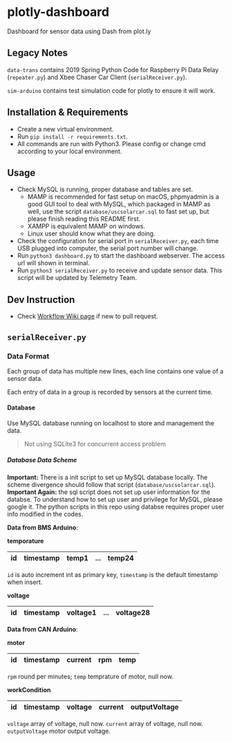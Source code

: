 # plotly-dashboard

Dashboard for sensor data using Dash from plot.ly



## Legacy Notes

`data-trans` contains 2019 Spring Python Code for Raspberry Pi Data Relay (`repeater.py`) and Xbee Chaser Car Client (`serialReceiver.py`).

`sim-arduino` contains test simulation code for plotly to ensure it will work.



## Installation & Requirements

- Create a new virtual environment.
- Run `pip install -r requirements.txt`.
- All commands are run with Python3. Please config or change cmd according to your local environment.

## Usage
- Check MySQL is running, proper database and tables are set.
  - MAMP is recommended for fast setup on macOS, phpmyadmin is a good GUI tool to deal with MySQL, which packaged in MAMP as well, use the script `database/uscsolarcar.sql` to fast set up, but please finish reading this README first.
  - XAMPP is equivalent MAMP on windows.
  - Linux user should know what they are doing.
- Check the configuration for serial port in `serialReceiver.py`, each time USB plugged into computer, the serial port number will change.
- Run `python3 dashboard.py` to start the dashboard webserver. The access url will shown in terminal.
- Run `python3 serialReceiver.py` to receive and update sensor data. This script will be updated by Telemetry Team.

## Dev Instruction
- Check [Workflow Wiki page](https://github.com/USCSolarCarStrategyTeam/plotly-dashboard/wiki/Workflow) if new to pull request.

## `serialReceiver.py`

### Data Format
Each group of data has multiple new lines, each line contains one value
of a sensor data.

Each entry of data in a group is recorded by sensors at the current time.

#### Database
Use MySQL database running on localhost to store and management the data.
> Not using SQLite3 for concurrent access problem

##### Database Data Scheme

**Important:** There is a init script to set up MySQL database locally. The scheme divergence should follow that script (`database/uscsolarcar.sql`).
**Important Again:** the sql script does not set up user information for the databse. To understand how to set up user and privilege for MySQL, please google it. The python scripts in this repo using databse requires proper user info modified in the codes.

**Data from BMS Arduino**:

**temporature**

|id | timestamp | temp1 | ... | temp24 |
|--- |:-:| :-:| :-:| --:|

`id` is auto increment int as primary key,
`timestamp` is the default timestamp when insert.


**voltage**

|id | timestamp | voltage1 | ... | voltage28 |
|--- |:-:| :-:| :-:| --:|

**Data from CAN Arduino**:

**motor**

|id | timestamp | current | rpm | temp |
|--- |:-:| :-:| :-:| --:|

`rpm` round per minutes;
`temp` temprature of motor, null now.

**workCondition**

|id | timestamp | voltage | current | outputVoltage |
|--- |:-:| :-:| :-:| --:|

`voltage` array of voltage, null now.
`current` array of voltage, null now.
`outputVoltage` motor output voltage.


